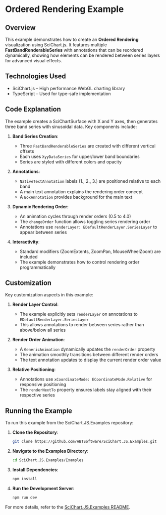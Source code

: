 # Ordered Rendering Example

## Overview

This example demonstrates how to create an **Ordered Rendering** visualization using SciChart.js. It features multiple **FastBandRenderableSeries** with annotations that can be reordered dynamically, showing how elements can be rendered between series layers for advanced visual effects.

## Technologies Used

-   SciChart.js – High performance WebGL charting library
-   TypeScript – Used for type-safe implementation

## Code Explanation

The example creates a SciChartSurface with X and Y axes, then generates three band series with sinusoidal data. Key components include:

1. **Band Series Creation**:

    - Three `FastBandRenderableSeries` are created with different vertical offsets
    - Each uses `XyyDataSeries` for upper/lower band boundaries
    - Series are styled with different colors and opacity

2. **Annotations**:

    - `NativeTextAnnotation` labels (1., 2., 3.) are positioned relative to each band
    - A main text annotation explains the rendering order concept
    - A `BoxAnnotation` provides background for the main text

3. **Dynamic Rendering Order**:

    - An animation cycles through render orders (0.5 to 4.0)
    - The `changeOrder` function allows toggling series rendering order
    - Annotations use `renderLayer: EDefaultRenderLayer.SeriesLayer` to appear between series

4. **Interactivity**:
    - Standard modifiers (ZoomExtents, ZoomPan, MouseWheelZoom) are included
    - The example demonstrates how to control rendering order programmatically

## Customization

Key customization aspects in this example:

1. **Render Layer Control**:

    - The example explicitly sets `renderLayer` on annotations to `EDefaultRenderLayer.SeriesLayer`
    - This allows annotations to render between series rather than above/below all series

2. **Render Order Animation**:

    - A `GenericAnimation` dynamically updates the `renderOrder` property
    - The animation smoothly transitions between different render orders
    - The text annotation updates to display the current render order value

3. **Relative Positioning**:
    - Annotations use `xCoordinateMode: ECoordinateMode.Relative` for responsive positioning
    - The `renderNextTo` property ensures labels stay aligned with their respective series

## Running the Example

To run this example from the SciChart.JS.Examples repository:

1. **Clone the Repository**:

    ```bash
    git clone https://github.com/ABTSoftware/SciChart.JS.Examples.git
    ```

2. **Navigate to the Examples Directory**:

    ```bash
    cd SciChart.JS.Examples/Examples
    ```

3. **Install Dependencies**:

    ```bash
    npm install
    ```

4. **Run the Development Server**:
    ```bash
    npm run dev
    ```

For more details, refer to the [SciChart.JS.Examples README](https://github.com/ABTSoftware/SciChart.JS.Examples/blob/master/README.md).
